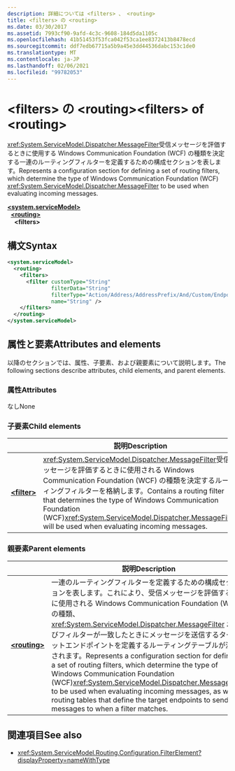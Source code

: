 ```yaml
---
description: 詳細については <filters> 、 <routing>
title: <filters> の <routing>
ms.date: 03/30/2017
ms.assetid: 7993cf90-9afd-4c3c-9608-184d5da1105c
ms.openlocfilehash: 41b51453f53fca042f53ca1ee8372413b8478ecd
ms.sourcegitcommit: ddf7edb67715a5b9a45e3dd44536dabc153c1de0
ms.translationtype: MT
ms.contentlocale: ja-JP
ms.lasthandoff: 02/06/2021
ms.locfileid: "99782053"
---
```

# <a name="filters-of-routing"></a><span data-ttu-id="f891a-103">\<filters> の \<routing></span><span class="sxs-lookup"><span data-stu-id="f891a-103">\<filters> of \<routing></span></span>

<span data-ttu-id="f891a-104"><xref:System.ServiceModel.Dispatcher.MessageFilter>受信メッセージを評価するときに使用する Windows Communication Foundation (WCF) の種類を決定する一連のルーティングフィルターを定義するための構成セクションを表します。</span><span class="sxs-lookup"><span data-stu-id="f891a-104">Represents a configuration section for defining a set of routing filters, which determine the type of Windows Communication Foundation (WCF) <xref:System.ServiceModel.Dispatcher.MessageFilter> to be used when evaluating incoming messages.</span></span>

[**\<system.serviceModel>**](system-servicemodel.md)\
&nbsp;&nbsp;[**\<routing>**](routing.md)\
&nbsp;&nbsp;&nbsp;&nbsp;**\<filters>**  
  
## <a name="syntax"></a><span data-ttu-id="f891a-105">構文</span><span class="sxs-lookup"><span data-stu-id="f891a-105">Syntax</span></span>  
  
```xml  
<system.serviceModel>
  <routing>
    <filters>
      <filter customType="String"
              filterData="String"
              filterType="Action/Address/AddressPrefix/And/Custom/Endpoint/MatchAll/XPath"
              name="String" />
    </filters>
  </routing>
</system.serviceModel>
```  
  
## <a name="attributes-and-elements"></a><span data-ttu-id="f891a-106">属性と要素</span><span class="sxs-lookup"><span data-stu-id="f891a-106">Attributes and elements</span></span>

<span data-ttu-id="f891a-107">以降のセクションでは、属性、子要素、および親要素について説明します。</span><span class="sxs-lookup"><span data-stu-id="f891a-107">The following sections describe attributes, child elements, and parent elements.</span></span>

### <a name="attributes"></a><span data-ttu-id="f891a-108">属性</span><span class="sxs-lookup"><span data-stu-id="f891a-108">Attributes</span></span>

<span data-ttu-id="f891a-109">なし</span><span class="sxs-lookup"><span data-stu-id="f891a-109">None</span></span>

### <a name="child-elements"></a><span data-ttu-id="f891a-110">子要素</span><span class="sxs-lookup"><span data-stu-id="f891a-110">Child elements</span></span>

|     | <span data-ttu-id="f891a-111">説明</span><span class="sxs-lookup"><span data-stu-id="f891a-111">Description</span></span> |
| --- | ----------- |
| [**\<filter>**](filter.md) | <span data-ttu-id="f891a-112"><xref:System.ServiceModel.Dispatcher.MessageFilter>受信メッセージを評価するときに使用される Windows Communication Foundation (WCF) の種類を決定するルーティングフィルターを格納します。</span><span class="sxs-lookup"><span data-stu-id="f891a-112">Contains a routing filter that determines the type of Windows Communication Foundation (WCF)<xref:System.ServiceModel.Dispatcher.MessageFilter> will be used when evaluating incoming messages.</span></span> |

### <a name="parent-elements"></a><span data-ttu-id="f891a-113">親要素</span><span class="sxs-lookup"><span data-stu-id="f891a-113">Parent elements</span></span>

|     | <span data-ttu-id="f891a-114">説明</span><span class="sxs-lookup"><span data-stu-id="f891a-114">Description</span></span> |
| --- | ----------- |
| [**\<routing>**](routing.md) | <span data-ttu-id="f891a-115">一連のルーティングフィルターを定義するための構成セクションを表します。これにより、受信メッセージを評価するときに使用される Windows Communication Foundation (WCF) の種類、 <xref:System.ServiceModel.Dispatcher.MessageFilter> およびフィルターが一致したときにメッセージを送信するターゲットエンドポイントを定義するルーティングテーブルが決定されます。</span><span class="sxs-lookup"><span data-stu-id="f891a-115">Represents a configuration section for defining a set of routing filters, which determine the type of Windows Communication Foundation (WCF)<xref:System.ServiceModel.Dispatcher.MessageFilter> to be used when evaluating incoming messages, as well as routing tables that define the target endpoints to send messages to when a filter matches.</span></span> |

## <a name="see-also"></a><span data-ttu-id="f891a-116">関連項目</span><span class="sxs-lookup"><span data-stu-id="f891a-116">See also</span></span>

- <xref:System.ServiceModel.Routing.Configuration.FilterElement?displayProperty=nameWithType>
